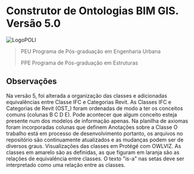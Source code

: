 # Construtor de Ontologias BIM GIS. Versão 5.0 

![LogoPOLI](https://github.com/user-attachments/assets/49e25bca-5e8d-4453-83cd-f6b36469552a)
>PEU Programa de Pós-graduação em Engenharia Urbana
>
>PPE Programa de Pós-graduação em Estruturas

## Observações 

Na versão 5, foi alterada a organização das classes e adicionadas equivalências entre Classe IFC e Categorias Revit.
As Classes IFC e Categorias de Revit (OST_) foram ordenadas de modo a ter os conceitos comuns (colunas B C D E).
Pode acontecer que algum conceito esteja presente num dos modelos de informação apenas. 
Na planilha de axiomas foram incorporadas colunas que definem Anotações sobre a Classe 
O trabalho está em processo de desenvolvimento portanto, os arquivos no repositório são continuamente atualizados e as mudanças podem ser de diversos graus.
Visualizações das classes em Protégé com OWLVIZ. 
As classes em amarelo são as definidas, as que figuram em laranja são as relações de equivalência entre classes. 
O texto "is-a" nas setas deve ser interpretado como uma relação entre as classes.
